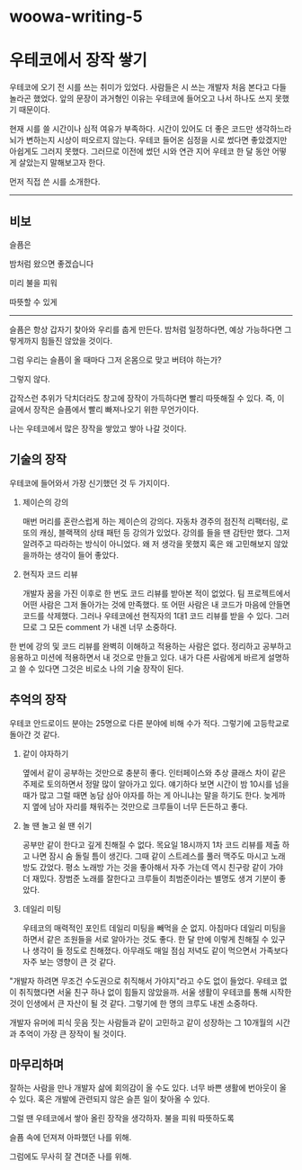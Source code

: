 # woowa-writing-5

# 우테코에서 장작 쌓기

우테코에 오기 전 시를 쓰는 취미가 있었다.
사람들은 시 쓰는 개발자 처음 본다고 다들 놀라곤 했었다.
앞의 문장이 과거형인 이유는 우테코에 들어오고 나서 하나도 쓰지 못했기 때문이다.

현재 시를 쓸 시간이나 심적 여유가 부족하다.
시간이 있어도 더 좋은 코드만 생각하느라 뇌가 변하는지 시상이 떠오르지 않는다.
우테코 들어온 심정을 시로 썼다면 좋았겠지만 아쉽게도 그러지 못했다.
그러므로 이전에 썼던 시와 연관 지어 우테코 한 달 동안 어떻게 살았는지 말해보고자 한다.

먼저 직접 쓴 시를 소개한다.<hr/>

## 비보

슬픔은

밤처럼 왔으면 좋겠습니다

미리 불을 피워

따뜻할 수 있게

<hr/>    

슬픔은 항상 갑자기 찾아와 우리를 춥게 만든다.
밤처럼 일정하다면, 예상 가능하다면 그렇게까지 힘들진 않았을 것이다.

그럼 우리는 슬픔이 올 때마다 그저 온몸으로 맞고 버텨야 하는가?

그렇지 않다.

갑작스런 추위가 닥치더라도 창고에 장작이 가득하다면 빨리 따뜻해질 수 있다.
즉, 이 글에서 장작은 슬픔에서 빨리 빠져나오기 위한 무언가이다.

나는 우테코에서 많은 장작을 쌓았고 쌓아 나갈 것이다.

## 기술의 장작

우테코에 들어와서 가장 신기했던 것 두 가지이다.

1. 제이슨의 강의

   매번 머리를 혼란스럽게 하는 제이슨의 강의다.
   자동차 경주의 점진적 리팩터링, 로또의 캐싱, 블랙잭의 상태 패턴 등 강의가 있었다.
   강의를 들을 땐 감탄만 했다. 그저 알려주고 따라하는 방식이 아니었다.
   왜 저 생각을 못했지 혹은 왜 고민해보지 않았을까하는 생각이 들어 좋았다.


2. 현직자 코드 리뷰

   개발자 꿈을 가진 이후로 한 번도 코드 리뷰를 받아본 적이 없었다.
   팀 프로젝트에서 어떤 사람은 그저 돌아가는 것에 만족했다.
   또 어떤 사람은 내 코드가 마음에 안들면 코드를 삭제했다.
   그러나 우테코에선 현직자의 1대1 코드 리뷰를 받을 수 있다.
   그러므로 그 모든 comment 가 내겐 너무 소중하다.
   

한 번에 강의 및 코드 리뷰를 완벽히 이해하고 적용하는 사람은 없다.
정리하고 공부하고 응용하고 미션에 적용하면서 내 것으로 만들고 있다.
내가 다른 사람에게 바르게 설명하고 쓸 수 있다면 그것은 비로소 나의 기술 장작이 된다.

## 추억의 장작

우테코 안드로이드 분야는 25명으로 다른 분야에 비해 수가 적다.
그렇기에 고등학교로 돌아간 것 같다.

1. 같이 야자하기

   옆에서 같이 공부하는 것만으로 충분히 좋다.
   인터페이스와 추상 클래스 차이 같은 주제로 토의하면서 정말 많이 알아가고 있다.
   얘기하다 보면 시간이 밤 10시를 넘을 때가 많고
   그럴 때면 농담 삼아 야자를 하는 게 아니냐는 말을 하기도 한다.
   늦게까지 옆에 남아 자리를 채워주는 것만으로 크루들이 너무 든든하고 좋다.


2. 놀 땐 놀고 쉴 땐 쉬기

   공부만 같이 한다고 깊게 친해질 수 없다.
   목요일 18시까지 1차 코드 리뷰를 제출 하고 나면 잠시 숨 돌릴 틈이 생긴다.
   그때 같이 스트레스를 풀러 맥주도 마시고 노래방도 갔었다.
   평소 노래방 가는 것을 좋아해서 자주 가는데 역시 친구랑 같이 가야 더 재밌다.
   장범준 노래를 잘한다고 크루들이 최범준이라는 별명도 생겨 기분이 좋았다.


3. 데일리 미팅

   우테코의 매력적인 포인트 데일리 미팅을 빼먹을 순 없지.
   아침마다 데일리 미팅을 하면서 같은 조원들을 서로 알아가는 것도 좋다.
   한 달 만에 이렇게 친해질 수 있구나 생각이 들 정도로 친해졌다.
   아무래도 매일 점심 저녁도 같이 먹으면서 가족보다 자주 보는 영향이 큰 것 같다.

"개발자 하려면 무조건 수도권으로 취직해서 가야지"라고 수도 없이 들었다.
우테코 없이 취직했다면 서울 친구 하나 없이 힘들지 않았을까.
서울 생활이 우테코를 통해 시작한 것이 인생에서 큰 자산이 될 것 같다.
그렇기에 한 명의 크루도 내겐 소중하다.

개발자 유머에 피식 웃음 짓는 사람들과 같이 고민하고 같이 성장하는 그 10개월의 시간과 추억이 가장 큰 장작이 될 것이다.

## 마무리하며

잘하는 사람을 만나 개발자 삶에 회의감이 올 수도 있다.
너무 바쁜 생활에 번아웃이 올 수 있다.
혹은 개발에 관련되지 않은 슬픈 일이 찾아올 수 있다.

그럴 땐 우테코에서 쌓아 올린 장작을 생각하자. 불을 피워 따뜻하도록

슬픔 속에 던져져 아파했던 나를 위해.

그럼에도 무사히 잘 견뎌준 나를 위해.